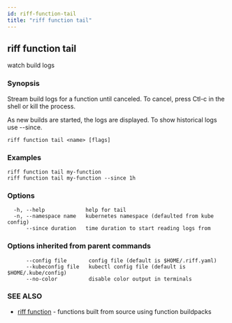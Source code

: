 ```yaml
---
id: riff-function-tail
title: "riff function tail"
---
```

## riff function tail

watch build logs

### Synopsis

Stream build logs for a function until canceled. To cancel, press Ctl-c in the
shell or kill the process.

As new builds are started, the logs are displayed. To show historical logs use
--since.

```
riff function tail <name> [flags]
```

### Examples

```
riff function tail my-function
riff function tail my-function --since 1h
```

### Options

```
  -h, --help             help for tail
  -n, --namespace name   kubernetes namespace (defaulted from kube config)
      --since duration   time duration to start reading logs from
```

### Options inherited from parent commands

```
      --config file       config file (default is $HOME/.riff.yaml)
      --kubeconfig file   kubectl config file (default is $HOME/.kube/config)
      --no-color          disable color output in terminals
```

### SEE ALSO

* [riff function](riff_function.md)	 - functions built from source using function buildpacks

